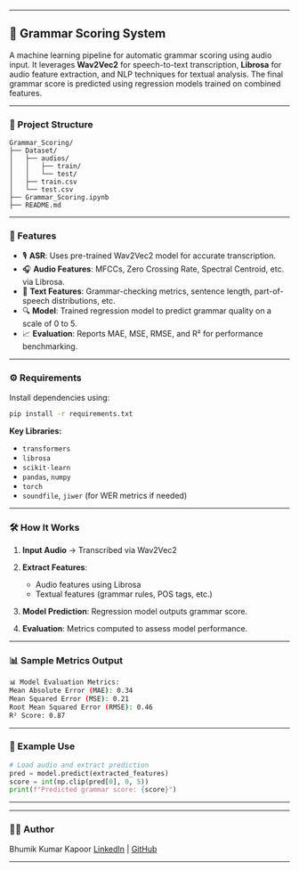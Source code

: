 
---

## 🧠 Grammar Scoring System

A machine learning pipeline for automatic grammar scoring using audio input. It leverages **Wav2Vec2** for speech-to-text transcription, **Librosa** for audio feature extraction, and NLP techniques for textual analysis. The final grammar score is predicted using regression models trained on combined features.

---

### 📁 Project Structure

```
Grammar_Scoring/
├── Dataset/
│   ├── audios/
│   │   ├── train/
│   │   └── test/
│   ├── train.csv
│   └── test.csv
├── Grammar_Scoring.ipynb
├── README.md
```

---

### 🚀 Features

* 🎙️ **ASR**: Uses pre-trained Wav2Vec2 model for accurate transcription.
* 🎧 **Audio Features**: MFCCs, Zero Crossing Rate, Spectral Centroid, etc. via Librosa.
* 📖 **Text Features**: Grammar-checking metrics, sentence length, part-of-speech distributions, etc.
* 🔍 **Model**: Trained regression model to predict grammar quality on a scale of 0 to 5.
* 📈 **Evaluation**: Reports MAE, MSE, RMSE, and R² for performance benchmarking.

---

### ⚙️ Requirements

Install dependencies using:

```bash
pip install -r requirements.txt
```

**Key Libraries:**

* `transformers`
* `librosa`
* `scikit-learn`
* `pandas`, `numpy`
* `torch`
* `soundfile`, `jiwer` (for WER metrics if needed)

---

### 🛠️ How It Works

1. **Input Audio** → Transcribed via Wav2Vec2
2. **Extract Features**:

   * Audio features using Librosa
   * Textual features (grammar rules, POS tags, etc.)
3. **Model Prediction**: Regression model outputs grammar score.
4. **Evaluation**: Metrics computed to assess model performance.

---

### 📊 Sample Metrics Output

```bash
📊 Model Evaluation Metrics:
Mean Absolute Error (MAE): 0.34
Mean Squared Error (MSE): 0.21
Root Mean Squared Error (RMSE): 0.46
R² Score: 0.87
```

---

### 🧪 Example Use

```python
# Load audio and extract prediction
pred = model.predict(extracted_features)
score = int(np.clip(pred[0], 0, 5))
print(f"Predicted grammar score: {score}")
```

---

---

### 🧑‍💻 Author

Bhumik Kumar Kapoor
[LinkedIn](https://linkedin.com/in/bhumik-kumar-kapoor-02920b2a0) | [GitHub](https://github.com/kbhumik27)

---



